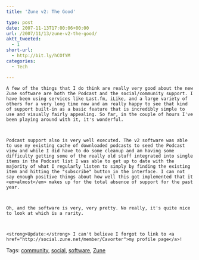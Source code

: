 ```yaml
---
title: 'Zune v2: The Good'

type: post
date: 2007-11-13T17:00:06+00:00
url: /2007/11/13/zune-v2-the-good/
aktt_tweeted:
  - 1
short-url:
  - http://bit.ly/hCOfYM
categories:
  - Tech

---
```

<div class='microid-mailto+http:sha1:f8a967d9b6b516ba64797f3a247efce2940249bf'>
  
    A few of the things that I do think are really very good about the new Zune software are both the Podcast and the social/community support. I have been using services like Last.fm, iLike, and a large variety of others for a very long time now and am really happy to see that kind of support built-in as a basic feature that is incredibly simple to use and visually fairly appealing. So far, in the couple of hours I've been playing around with it, it's wonderful.
  
  
  
    Podcast support also is very well executed. The v2 software was able to use my existing cache of downloaded podcasts to seed the Podcast view and while I did have to do some cleanup and am having some difficulty getting some of the really old stuff integrated into single items in the Podcast list I was able to get up to date with the majority of what I regularly listen to simply by finding the existing item and hitting the "subscribe" button in the interface. I can not say enough positive things about how well this got implemented that it <em>almost</em> makes up for the total absence of support for the past year.
  
  
  
    Oh, and the software is very, very pretty. No really, it's quite nice to look at which is a rarity.
  
  
  
    <strong>Update:</strong> I can't believe I forgot to link to <a href="http://social.zune.net/member/Cavorter">my profile page</a>!
  
</div>

<div class="st-post-tags">
  Tags: <a href="http://www.cavort.org/tag/community/" title="community" rel="tag">community</a>, <a href="http://www.cavort.org/tag/social/" title="social" rel="tag">social</a>, <a href="http://www.cavort.org/tag/software/" title="software" rel="tag">software</a>, <a href="http://www.cavort.org/tag/zune/" title="Zune" rel="tag">Zune</a><br />
</div>
